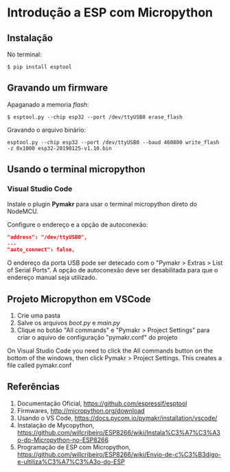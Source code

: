 # Introdução a ESP com Micropython

## Instalação 

No terminal: 
```
$ pip install esptool
``` 

## Gravando um firmware  

Apaganado a memoria _flash_: 
```
$ esptool.py --chip esp32 --port /dev/ttyUSB0 erase_flash 
```

Gravando o arquivo binário: 
```
esptool.py --chip esp32 --port /dev/ttyUSB0 --baud 460800 write_flash -z 0x1000 esp32-20190125-v1.10.bin
```
## Usando o terminal micropython 

### Visual Studio Code 

Instale o plugin **Pymakr** para usar o terminal micropython direto do NodeMCU.  

Configure o endereço e a opção de autoconexão: 
```json 
"address": "/dev/ttyUSB0",
...
"auto_connect": false,
``` 
O endereço da porta USB pode ser detecado com o "Pymakr > Extras > List of Serial Ports". A opção de autoconexão deve ser desabilitada para que o endereço manual seja utilizado. 

## Projeto Micropython em VSCode 

1. Crie uma pasta 
1. Salve os arquivos _boot.py_ e _main.py_
1. Clique no botão "All commands" e "Pymakr > Project Settings" para criar o aquivo de configuração "pymakr.conf" do projeto 




On Visual Studio Code you need to click the All commands button on the bottom of the windows, then click Pymakr > Project Settings. This creates a file called pymakr.conf 


## Referências
1. Documentação Oficial, https://github.com/espressif/esptool 
1. Firmwares, http://micropython.org/download 
1. Usando o VS Code, https://docs.pycom.io/pymakr/installation/vscode/ 
1. Instalação de Mycopython, https://github.com/willcribeiro/ESP8266/wiki/Instala%C3%A7%C3%A3o-do-Micropython-no-ESP8266
1. Programação de ESP com Micropython, https://github.com/willcribeiro/ESP8266/wiki/Envio-de-c%C3%B3digo-e-ultiliza%C3%A7%C3%A3o-do-ESP 
